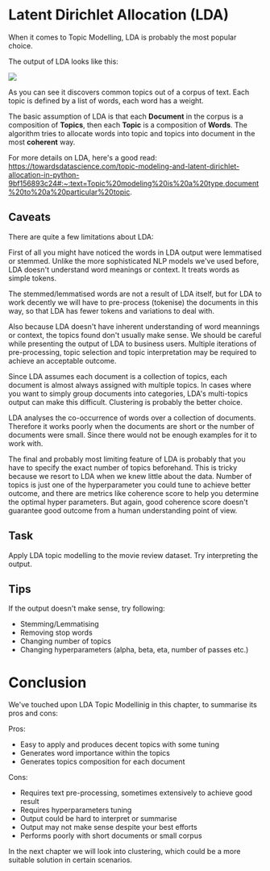 # Latent Dirichlet Allocation (LDA)
When it comes to Topic Modelling, LDA is probably the most popular choice. 

The output of LDA looks like this: 

<img src=https://miro.medium.com/max/1400/1*yCd5BcHDDWMFF7emZu1VcA.png></img>

As you can see it discovers common topics out of a corpus of text. Each topic is defined by a list of words, each word has a weight. 

The basic assumption of LDA is that each **Document** in the corpus is a composition of **Topics**, then each **Topic** is a composition of **Words**. The algorithm tries to allocate words into topic and topics into document in the most **coherent** way. 

For more details on LDA, here's a good read: 
https://towardsdatascience.com/topic-modeling-and-latent-dirichlet-allocation-in-python-9bf156893c24#:~:text=Topic%20modeling%20is%20a%20type,document%20to%20a%20particular%20topic.

## Caveats
There are quite a few limitations about LDA: 

First of all you might have noticed the words in LDA output were lemmatised or stemmed. Unlike the more sophisticated NLP models we've used before, LDA doesn't understand word meanings or context. It treats words as simple tokens. 

The stemmed/lemmatised words are not a result of LDA itself, but for LDA to work decently we will have to pre-process (tokenise) the documents in this way, so that LDA has fewer tokens and variations to deal with. 

Also because LDA doesn't have inherent understanding of word meannings or context, the topics found don't usually make sense. We should be careful while presenting the output of LDA to business users. Multiple iterations of pre-processing, topic selection and topic interpretation may be required to achieve an acceptable outcome. 

Since LDA assumes each document is a collection of  topics, each document is almost always assigned with multiple topics. In cases where you want to simply group documents into categories, LDA's multi-topics output can make this difficult. Clustering is probably the better choice. 

LDA analyses the co-occurrence of words over a collection of documents. Therefore it works poorly when the documents are short or the number of documents were small. Since there would not be enough examples for it to work with. 

The final and probably most limiting feature of LDA is probably that you have to specify the exact number of topics beforehand. This is tricky because we resort to LDA when we knew little about the data. Number of topics is just one of the hyperparameter you could tune to achieve better outcome, and there are metrics like coherence score to help you determine the optimal hyper parameters. But again, good coherence score doesn't guarantee good outcome from a human understanding point of view. 

## Task
Apply LDA topic modelling to the movie review dataset. Try interpreting the output. 

## Tips
If the output doesn't make sense, try following: 
- Stemming/Lemmatising
- Removing stop words
- Changing number of topics
- Changing hyperparameters (alpha, beta, eta, number of passes etc.)

# Conclusion
We've touched upon LDA Topic Modellinig in this chapter, to summarise its pros and cons: 

Pros: 
- Easy to apply and produces decent topics with some tuning
- Generates word importance within the topics
- Generates topics composition for each document

Cons:
- Requires text pre-processing, sometimes extensively to achieve good result
- Requires hyperparameters tuning
- Output could be hard to interpret or summarise
- Output may not make sense despite your best efforts
- Performs poorly with short documents or small corpus

In the next chapter we will look into clustering, which could be a more suitable solution in certain scenarios. 
